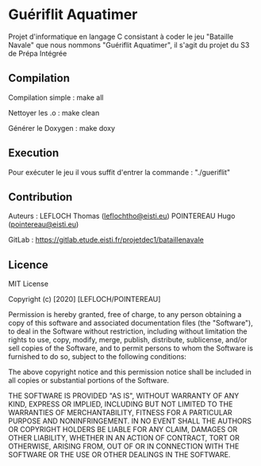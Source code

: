 # Guériflit Aquatimer

Projet d'informatique en langage C consistant à coder le jeu "Bataille Navale" que nous nommons "Guériflit Aquatimer", il s'agit du projet du S3 de Prépa Intégrée

## Compilation

Compilation simple : make all

Nettoyer les .o : make clean

Générer le Doxygen : make doxy

## Execution

Pour exécuter le jeu il vous suffit d'entrer la commande :
"./gueriflit"

## Contribution

Auteurs :
LEFLOCH Thomas (leflochtho@eisti.eu)
POINTEREAU Hugo (pointereau@eisti.eu)

GitLab : https://gitlab.etude.eisti.fr/projetdec1/bataillenavale

## Licence

MIT License

Copyright (c) [2020] [LEFLOCH/POINTEREAU]

Permission is hereby granted, free of charge, to any person obtaining a copy
of this software and associated documentation files (the "Software"), to deal
in the Software without restriction, including without limitation the rights
to use, copy, modify, merge, publish, distribute, sublicense, and/or sell
copies of the Software, and to permit persons to whom the Software is
furnished to do so, subject to the following conditions:

The above copyright notice and this permission notice shall be included in all
copies or substantial portions of the Software.

THE SOFTWARE IS PROVIDED "AS IS", WITHOUT WARRANTY OF ANY KIND, EXPRESS OR
IMPLIED, INCLUDING BUT NOT LIMITED TO THE WARRANTIES OF MERCHANTABILITY,
FITNESS FOR A PARTICULAR PURPOSE AND NONINFRINGEMENT. IN NO EVENT SHALL THE
AUTHORS OR COPYRIGHT HOLDERS BE LIABLE FOR ANY CLAIM, DAMAGES OR OTHER
LIABILITY, WHETHER IN AN ACTION OF CONTRACT, TORT OR OTHERWISE, ARISING FROM,
OUT OF OR IN CONNECTION WITH THE SOFTWARE OR THE USE OR OTHER DEALINGS IN THE
SOFTWARE.
